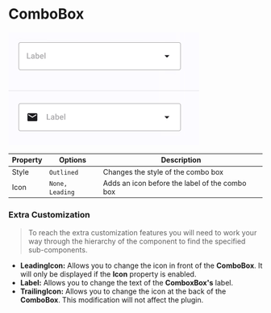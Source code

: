 # ComboBox



<img src="./images/combobox.png" alt="combobox"/>

| Property | Options         | Description                                    |
| -------- | --------------- | ---------------------------------------------- |
| Style    | `Outlined`      | Changes the style of the combo box             |
| Icon     | `None, Leading` | Adds an icon before the label of the combo box |

### Extra Customization

> To reach the extra customization features you will need to work your way through the hierarchy of the component to find the specified sub-components.  

- **LeadingIcon:** Allows you to change the icon in front of the **ComboBox**. It will only be displayed if  the **Icon** property is enabled.
- **Label:** Allows you to change the text of the **ComboxBox's** label.
- **TrailingIcon:** Allows you to change the icon at the back of the **ComboBox**. This modification will not affect the plugin.